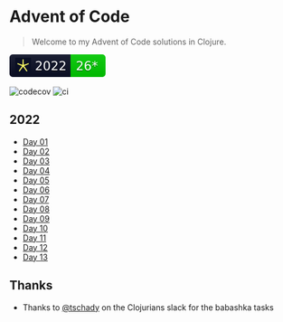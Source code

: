 # Advent of Code

> Welcome to my Advent of Code solutions in Clojure.

![2022](img/2022.svg)

![codecov](https://codecov.io/gh/Ramblurr/advent-of-code/branch/main/graph/badge.svg) ![ci](https://github.com/ramblurr/advent-of-code/actions/workflows/workflow.yml/badge.svg)

## 2022

* [Day 01](./src/aoc/2022/day01.clj)
* [Day 02](./src/aoc/2022/day02.clj)
* [Day 03](./src/aoc/2022/day03.clj)
* [Day 04](./src/aoc/2022/day04.clj)
* [Day 05](./src/aoc/2022/day05.clj)
* [Day 06](./src/aoc/2022/day06.clj)
* [Day 07](./src/aoc/2022/day07.clj)
* [Day 08](./src/aoc/2022/day08.clj)
* [Day 09](./src/aoc/2022/day09.clj)
* [Day 10](./src/aoc/2022/day10.clj)
* [Day 11](./src/aoc/2022/day11.clj)
* [Day 12](./src/aoc/2022/day12.clj)
* [Day 13](./src/aoc/2022/day13.clj)


## Thanks

* Thanks to [@tschady](https://github.com/tschady/) on the Clojurians slack for the babashka tasks
